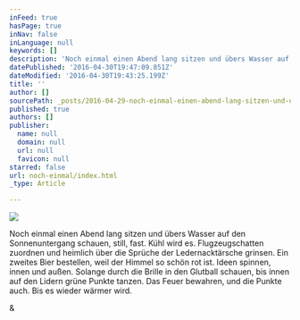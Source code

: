 ```yaml
---
inFeed: true
hasPage: true
inNav: false
inLanguage: null
keywords: []
description: 'Noch einmal einen Abend lang sitzen und übers Wasser auf den Sonnenuntergang schauen, still, fast. Kühl wird es. Flugzeugschatten zuordnen und heimlich über die Sprüche der Ledernacktärsche grinsen. Ein zweites Bier bestellen, weil der Himmel so schön rot ist. Ideen spinnen, innen und außen. Solange durch die Brille in den Glutball schauen, bis innen auf den Lidern grüne Punkte tanzen. Das Feuer bewahren, und die Punkte auch. Bis es wieder wärmer wird.'
datePublished: '2016-04-30T19:47:09.851Z'
dateModified: '2016-04-30T19:43:25.199Z'
title: ''
author: []
sourcePath: _posts/2016-04-29-noch-einmal-einen-abend-lang-sitzen-und-ubers-wasser-auf-den.md
published: true
authors: []
publisher:
  name: null
  domain: null
  url: null
  favicon: null
starred: false
url: noch-einmal/index.html
_type: Article

---
```

![](https://the-grid-user-content.s3-us-west-2.amazonaws.com/89c025f2-b534-420a-90e0-32131f3c07b8.jpg)

Noch einmal einen Abend lang sitzen und übers Wasser auf den Sonnenuntergang schauen, still, fast. Kühl wird es. Flugzeugschatten zuordnen und heimlich über die Sprüche der Ledernacktärsche grinsen. Ein zweites Bier bestellen, weil der Himmel so schön rot ist. Ideen spinnen, innen und außen. Solange durch die Brille in den Glutball schauen, bis innen auf den Lidern grüne Punkte tanzen. Das Feuer bewahren, und die Punkte auch. Bis es wieder wärmer wird.

&